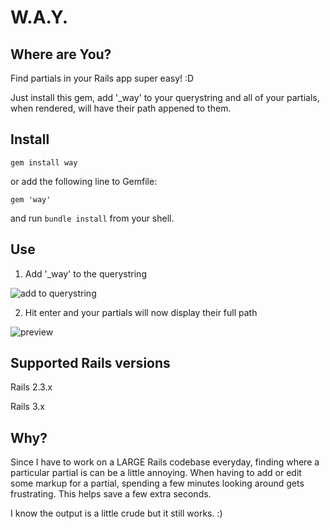 W.A.Y.
======
Where are You?
--------------

Find partials in your Rails app super easy! :D

Just install this gem, add '_way' to your querystring and all of your partials, when rendered, will have their path appened to them.

Install
-------

```shell
gem install way
```
or add the following line to Gemfile:

```shell
gem 'way'
```

and run `bundle install` from your shell.

Use
---

1. Add '_way' to the querystring

![add to querystring](https://s3.amazonaws.com/kittypizza/way-toolbar.png)

2. Hit enter and your partials will now display their full path

![preview](https://s3.amazonaws.com/kittypizza/way-preview.png)

Supported Rails versions
------------------------

Rails 2.3.x

Rails 3.x

Why?
---

Since I have to work on a LARGE Rails codebase everyday, finding where a
particular partial is can be a little annoying. When having to add or
edit some markup for a partial, spending a few minutes looking around gets
frustrating. This helps save a few extra seconds.

I know the output is a little crude but it still works. :)
